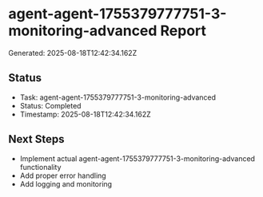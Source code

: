 # agent-agent-1755379777751-3-monitoring-advanced Report

Generated: 2025-08-18T12:42:34.162Z

## Status
- Task: agent-agent-1755379777751-3-monitoring-advanced
- Status: Completed
- Timestamp: 2025-08-18T12:42:34.162Z

## Next Steps
- Implement actual agent-agent-1755379777751-3-monitoring-advanced functionality
- Add proper error handling
- Add logging and monitoring
